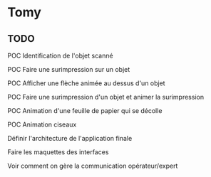 Tomy
=========

## TODO

POC Identification de l'objet scanné

POC Faire une surimpression sur un objet

POC Afficher une flèche animée au dessus d'un objet

POC Faire une surimpression d'un objet et animer la surimpression

POC Animation d'une feuille de papier qui se décolle

POC Animation ciseaux


Définir l'architecture de l'application finale

Faire les maquettes des interfaces

Voir comment on gère la communication opérateur/expert


